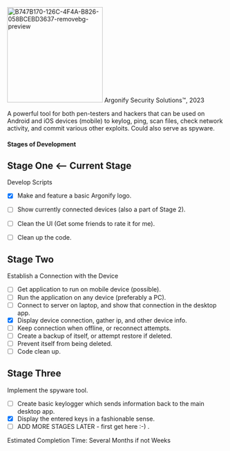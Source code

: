 <img width="221" alt="B747B170-126C-4F4A-B826-058BCEBD3637-removebg-preview" src="https://user-images.githubusercontent.com/120230397/227724018-9b1fcdbf-2eb3-4677-a9a0-6325e89e0449.png">
Argonify Security Solutions™, 2023

A powerful tool for both pen-testers and hackers that can be used on Android and iOS devices (mobile) to keylog, ping, scan files, check network activity, and commit various other exploits. Could also serve as spyware. 


#### Stages of Development

## Stage One <-- Current Stage
Develop Scripts
- [X] Make and feature a basic Argonify logo.
- [ ] Show currently connected devices (also a part of Stage 2).
- [ ] Clean the UI (Get some friends to rate it for me).
- [ ] Clean up the code.


## Stage Two
Establish a Connection with the Device
- [ ] Get application to run on mobile device (possible).
- [ ] Run the application on any device (preferably a PC).
- [ ] Connect to server on laptop, and show that connection in the desktop app.
- [X] Display device connection, gather ip, and other device info.
- [ ] Keep connection when offline, or reconnect attempts. 
- [ ] Create a backup of itself, or attempt restore if deleted. 
- [ ] Prevent itself from being deleted.
- [ ] Code clean up.

## Stage Three
Implement the spyware tool. 
- [ ] Create basic keylogger which sends information back to the main desktop app.
- [X] Display the entered keys in a fashionable sense. 
- [ ] ADD MORE STAGES LATER - first get here :-) .

Estimated Completion Time: Several Months if not Weeks
